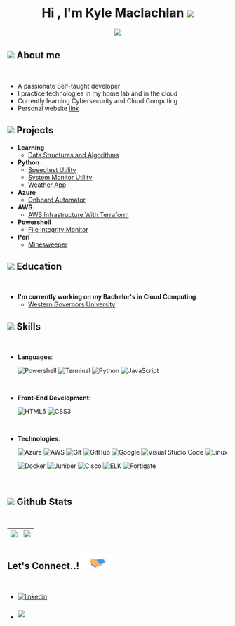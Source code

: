 <h1 align="center"><b>Hi , I'm Kyle Maclachlan </b><img src="https://media.giphy.com/media/hvRJCLFzcasrR4ia7z/giphy.gif" width="35"></h1>
<!--  -->
<p align="center">
  <a href="https://github.com/DenverCoder1/readme-typing-svg"><img src="https://readme-typing-svg.herokuapp.com?font=Time+New+Roman&color=cyan&size=25&center=true&vCenter=true&width=600&height=100&lines=Systems+Engineer;Self-taught+Developer,;Cybersecurity+Enthusiast,;Cloud+Computing+Specialist,;Active+Learner/Researcher"></a>
</p>
	
## <picture><img src = "https://media.giphy.com/media/v1.Y2lkPTc5MGI3NjExb2E1NTZvOHFpbWZrcmdqNnd1cWN2N3FqNGp4YWkwZ2g0dnFkd2FtcyZlcD12MV9naWZzX3NlYXJjaCZjdD1n/bGgsc5mWoryfgKBx1u/giphy.gif" width = 50px></picture> **About me**


<br>

- A passionate Self-taught developer
- I practice technologies in my home lab and in the cloud
- Currently learning Cybersecurity and Cloud Computing
- Personal website [link](https://kmac907.tech/)

## <img src="https://media.giphy.com/media/ksE9feSa2b4V2GYwY4/giphy.gif" width ="35"><b> Projects</b>
- **Learning**
 	- [Data Structures and Algorithms](https://github.com/Kmac907/Data-Structures-and-Algorithms-Practice)
- **Python**
	- [Speedtest Utility](https://github.com/Kmac907/Speedtest-Graph)
  	- [System Monitor Utility](https://github.com/Kmac907/System-Monitor-Utility/)
  	- [Weather App](https://github.com/Kmac907/Weather-App)
- **Azure**
	- [Onboard Automator](https://github.com/Kmac907/Onboard-Automator)
- **AWS**
	- [AWS Infrastructure With Terraform](https://github.com/Kmac907/AWS-Infrastructure-with-Terraform)
- **Powershell**
	- [File Integrity Monitor](https://github.com/Kmac907/File-Integrity-Monitor)		
 - **Perl**
  	- [Minesweeper](https://github.com/Kmac907/Minesweeper)	
## <img src="https://media.giphy.com/media/mAIJsyvAi9fPnOSXXn/giphy.gif" width ="35"><b> Education</b>	

<br> 

- **I'm currently working on my Bachelor's in Cloud Computing**
  - [Western Governors University](https://www.wgu.edu/online-it-degrees/network-engineering-security-bachelors-program.html)

## <img src="https://media2.giphy.com/media/QssGEmpkyEOhBCb7e1/giphy.gif?cid=ecf05e47a0n3gi1bfqntqmob8g9aid1oyj2wr3ds3mg700bl&rid=giphy.gif" width ="25"><b> Skills</b>
<br>

<p align="center">
	
- **Languages**:
    
    ![Powershell](https://img.shields.io/badge/Powershell%20-%2314354C.svg?style=for-the-badge&logo=powershell&logoColor=white)
    ![Terminal](https://img.shields.io/badge/BASH-%23054020?style=for-the-badge&logo=gnu-bash&logoColor=white)
    ![Python](https://img.shields.io/badge/Python%20-%2314354C.svg?style=for-the-badge&logo=python&logoColor=white)
    ![JavaScript](https://img.shields.io/badge/JavaScript%20-%23F7DF1E.svg?style=for-the-badge&logo=javascript&logoColor=black)
  
<br>    

- **Front-End Development**:

   ![HTML5](https://img.shields.io/badge/HTML5%20-%23E34F26.svg?style=for-the-badge&logo=html5&logoColor=white)
   ![CSS3](https://img.shields.io/badge/CSS%20-%231572B6.svg?style=for-the-badge&logo=css3&logoColor=white)
  
<br>

- **Technologies**:

    ![Azure](https://img.shields.io/badge/Azure-blue?style=for-the-badge&logo=cloudflare&logoColor=white)
    ![AWS](https://img.shields.io/badge/AWS-orange?style=for-the-badge&logo=cloudflare&logoColor=white)
    ![Git](https://img.shields.io/badge/git-%23F05033.svg?style=for-the-badge&logo=git&logoColor=white)
    ![GitHub](https://img.shields.io/badge/github-%23121011.svg?style=for-the-badge&logo=github&logoColor=white)
    ![Google](https://img.shields.io/badge/google-%234285F4.svg?style=for-the-badge&logo=google&logoColor=white)
    ![Visual Studio Code](https://img.shields.io/badge/Visual%20Studio%20Code-0078d7.svg?style=for-the-badge&logo=visual-studio-code&logoColor=white)
    ![Linux](https://img.shields.io/badge/Linux-FCC624?style=for-the-badge&logo=linux&logoColor=black)

    ![Docker](https://img.shields.io/badge/Docker-blue?style=for-the-badge&logo=Docker&logoColor=white)
    ![Juniper](https://img.shields.io/badge/Juniper%20JunOS-green?style=for-the-badge&logoColor=white)
    ![Cisco](https://img.shields.io/badge/Cisco%20IOS-blue?style=for-the-badge&logo=cisco&logoColor=white)
    ![ELK](https://img.shields.io/badge/ELk%20Stack-%23F7DF1E.svg?style=for-the-badge&logo=elastic&logoColor=black)
    ![Fortigate](https://img.shields.io/badge/Fortigate-red?style=for-the-badge&logo=fortinet&logoColor=white)
  
<br>

## <img src="https://media.giphy.com/media/iY8CRBdQXODJSCERIr/giphy.gif" width="35"><b> Github Stats </b>
<br>

<div align="center">

| <a href="https://github.com/Kmac907/"><img src="https://github-readme-stats.vercel.app/api?username=Kmac907&show_icons=true&locale=en&layout=compact&title_color=7A7ADB&icon_color=2234AE&text_color=D3D3D3&bg_color=0,000000,130F40" width="375" /></a> | <a href="https://github.com/Kmac907/"><img src="https://github-readme-stats.vercel.app/api/top-langs/?username=Kmac907&layout=donut&show_icons=true&locale=en&line_height=20&title_color=7A7ADB&icon_color=2234AE&text_color=D3D3D3&bg_color=0,000000,130F40" width="375" /></a> |
| ------------- | ------------- |

</div>

## <b> Let's Connect..!</b><img src="https://github.com/0xAbdulKhalid/0xAbdulKhalid/raw/main/assets/mdImages/handshake.gif" width ="80">
<br>
<div align='left'>

<ul>

<li>
<a href="https://www.linkedin.com/in/kyle-andrew-maclachlan/" target="_blank">
<img src="https://img.shields.io/badge/linkedin:  Kyle Maclachlan-%2300acee.svg?color=405DE6&style=for-the-badge&logo=linkedin&logoColor=white" alt=linkedin style="margin-bottom: 5px;"/>
</a>
</li>



<br>

<li>
<a href="mailto:kyle.maclachlan@kmac907.tech" target="_blank">
<img src="https://img.shields.io/badge/Email:  Kyle.Maclachlan@kmac907.tech-%23EA4335.svg?style=for-the-badge&logo=gmail&logoColor=white" t=mail style="margin-bottom: 5px;" />
</a>
</li>
	

